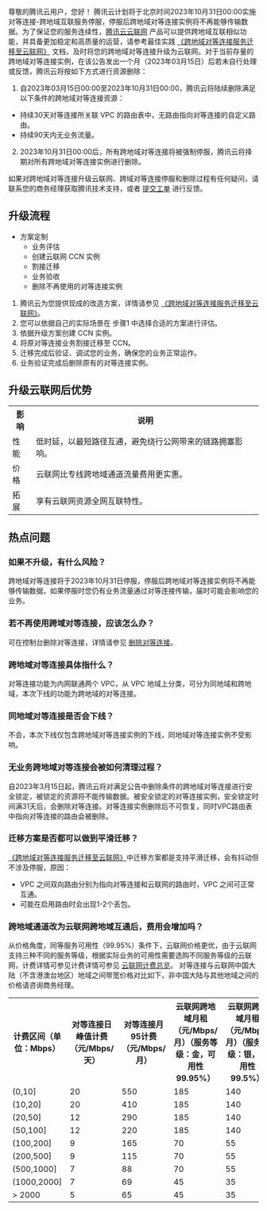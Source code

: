 尊敬的腾讯云用户，您好！
腾讯云计划将于北京时间2023年10月31日00:00实施对等连接-跨地域互联服务停服，停服后跨地域对等连接实例将不再能够传输数据。为了保证您的服务连续性，[腾讯云云联网](https://cloud.tencent.com/document/product/877) 产品可以提供跨地域互联相似功能，并具备更加稳定和高质量的运营，请参考最佳实践 <a href="https://cloud.tencent.com/document/product/553/73148" target="_blank">《跨地域对等连接服务迁移至云联网》</a> 文档，及时将您的跨地域对等连接升级为云联网。对于当前存量的跨地域对等连接实例，在该公告发出一个月（2023年03月15日）后若未自行处理或反馈，腾讯云将按如下方式进行资源删除：
1. 自2023年03月15日00:00至2023年10月31日00:00，腾讯云将陆续删除满足以下条件的跨地域对等连接资源：
 - 持续30天对等连接所关联 VPC 的路由表中，无路由指向对等连接的自定义路由。
 - 持续90天内无业务流量。
2. 2023年10月31日00:00后，所有跨地域对等连接将被强制停服，腾讯云将择期对所有跨地域对等连接实例进行删除。

如果对跨地域对等连接升级云联网、跨域对等连接停服和删除过程有任何疑问，请联系您的商务经理获取腾讯技术支持，或者 [提交工单](https://console.cloud.tencent.com/workorder/category)  进行反馈。
## 升级流程
 - 方案定制
	- 业务评估
	- 创建云联网 CCN 实例
	- 割接迁移
	- 业务验收
	- 删除不再使用的对等连接实例

1. 腾讯云为您提供现成的改造方案，详情请参见 <a href="https://cloud.tencent.com/document/product/553/73148" target="_blank">《跨地域对等连接服务迁移至云联网》</a>。
2. 您可以依据自己的实际场景在 步骤1 中选择合适的方案进行评估。
3. 依据升级方案创建 CCN 实例。
4. 将原对等连接业务割接迁移至 CCN。
5. 迁移完成后验证、调试您的业务，确保您的业务正常运作。
6. 业务验证完成后删除原有的对等连接实例。

## 升级云联网后优势
<table>
<tr>
<th>影响</th>
<th>说明</th>
</tr>
<tr>
<td>性能</td>
<td>低时延，以最短路径互通，避免绕行公网带来的链路拥塞影响。</td>
</tr>
<tr>
<td>价格</td>
<td>云联网比专线跨地域通道流量费用更实惠。</td>
</tr>
<tr>
<td>拓展</td>
<td>享有云联网资源全网互联特性。</td>
</tr>
</table>


## 热点问题
### 如果不升级，有什么风险？
跨地域对等连接将于2023年10月31日停服，停服后跨地域对等连接实例将不再能够传输数据，如果停服时您仍有业务流量通过对等连接传输，届时可能会影响您的业务。

### 若不再使用跨域对等连接，应该怎么办？
可在控制台删除对等连接，详情请参见 [删除对等连接](https://cloud.tencent.com/document/product/553/18848)。

### 跨地域对等连接具体指什么？
对等连接功能为内网联通两个 VPC，从 VPC 地域上分类，可分为同地域和跨地域，本次下线的功能为跨地域的对等连接。

### 同地域对等连接是否会下线？
不会，本次下线仅包含跨地域对等连接实例的下线，同地域对等连接实例不受影响。

### 无业务跨地域对等连接会被如何清理过程？
自2023年3月15日起，腾讯云将对满足公告中删除条件的跨地域对等连接进行安全锁定，被锁定的资源将不能传输数据。被安全锁定的对等连接实例，安全锁定时间满31天后，会删除对等连接。对等连接实例删除后不可恢复，同时VPC路由表中指向对等连接的路由会被删除。

### 迁移方案是否都可以做到平滑迁移？
[《跨地域对等连接服务迁移至云联网》](https://cloud.tencent.com/document/product/553/73148)中迁移方案都是支持平滑迁移，会有抖动但不涉及停服，原因：	
- VPC 之间双向路由分别为指向对等连接和云联网的路由时，VPC 之间可正常互通。
- 可能在启用路由时会出现1-2个丢包。

### 跨地域通道改为云联网跨地域互通后，费用会增加吗？
从价格角度，同等服务可用性（99.95%）条件下，云联网价格更优，由于云联网支持三种不同的服务等级，根据实际业务的可用性需要选购不同服务等级的云联网，计费详情可参见计费详情可参见 [云联网计费总览](https://cloud.tencent.com/document/product/877/18676)。
对等连接与云联网中国大陆（不含港澳台地区）地域之间带宽价格对比如下，非中国大陆与其他地域之间的价格请咨询商务经理。
<table>
<tr>
<th>计费区间（单位：Mbps）</th>
<th>对等连接日峰值计费（元/Mbps/天）</th>
<th>对等连接月95计费（元/Mbps/月）</th>
<th>云联网跨地域月租（元/Mbps/月）（服务等级：金，可用性 99.95%）</th>
<th>云联网跨地域月租（元/Mbps/月）（服务等级：银，可用性 99.5%）</th>
</tr>
<tr>
<td>(0,10]</td>
<td>20</td>
<td>550</td>
<td>185</td>
<td>140</td>
</tr>
<tr>
<td>(10,20]</td>
<td>20</td>
<td>410</td>
<td>185</td>
<td>140</td>
</tr>
<tr>
<td>(20,50]</td>
<td>12</td>
<td>290</td>
<td>185</td>
<td>140</td>
</tr>
<tr>
<td>(50,100]</td>
<td>12</td>
<td>220</td>
<td>185</td>
<td>140</td>
</tr>
<tr>
<td>(100,200]</td>
<td>9</td>
<td>165</td>
<td>70</td>
<td>55</td>
</tr>
<tr>
<td>(200,500]</td>
<td>9</td>
<td>115</td>
<td>70</td>
<td>55</td>
</tr>
<tr>
<td>(500,1000]</td>
<td>7</td>
<td>88</td>
<td>70</td>
<td>55</td>
</tr>
<tr>
<td>(1000,2000]</td>
<td>7</td>
<td>69</td>
<td>45</td>
<td>35</td>
</tr>
<tr>
<td>> 2000</td>
<td>5</td>
<td>65</td>
<td>45</td>
<td>35</td>
</tr>

</table>

	





